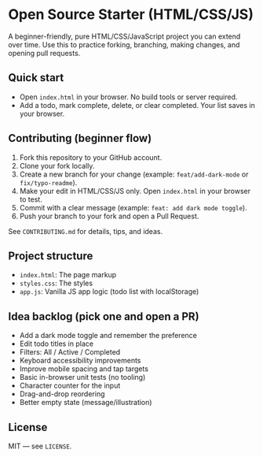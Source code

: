 # Open Source Starter (HTML/CSS/JS)

A beginner-friendly, pure HTML/CSS/JavaScript project you can extend over time. Use this to practice forking, branching, making changes, and opening pull requests.

## Quick start

- Open `index.html` in your browser. No build tools or server required.
- Add a todo, mark complete, delete, or clear completed. Your list saves in your browser.

## Contributing (beginner flow)

1. Fork this repository to your GitHub account.
2. Clone your fork locally.
3. Create a new branch for your change (example: `feat/add-dark-mode` or `fix/typo-readme`).
4. Make your edit in HTML/CSS/JS only. Open `index.html` in your browser to test.
5. Commit with a clear message (example: `feat: add dark mode toggle`).
6. Push your branch to your fork and open a Pull Request.

See `CONTRIBUTING.md` for details, tips, and ideas.

## Project structure

- `index.html`: The page markup
- `styles.css`: The styles
- `app.js`: Vanilla JS app logic (todo list with localStorage)

## Idea backlog (pick one and open a PR)

- Add a dark mode toggle and remember the preference
- Edit todo titles in place
- Filters: All / Active / Completed
- Keyboard accessibility improvements
- Improve mobile spacing and tap targets
- Basic in-browser unit tests (no tooling)
- Character counter for the input
- Drag-and-drop reordering
- Better empty state (message/illustration)

## License

MIT — see `LICENSE`.
